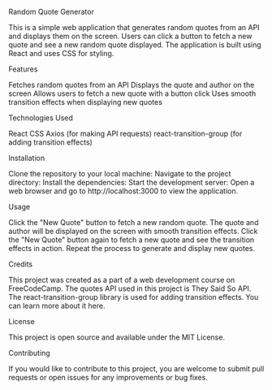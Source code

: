 Random Quote Generator

This is a simple web application that generates random quotes from an API and displays them on the screen. Users can click a button to fetch a new quote and see a new random quote displayed. The application is built using React and uses CSS for styling.


Features

Fetches random quotes from an API
Displays the quote and author on the screen
Allows users to fetch a new quote with a button click
Uses smooth transition effects when displaying new quotes


Technologies Used

React
CSS
Axios (for making API requests)
react-transition-group (for adding transition effects)


Installation

Clone the repository to your local machine:
Navigate to the project directory:
Install the dependencies:
Start the development server:
Open a web browser and go to http://localhost:3000 to view the application.


Usage

Click the "New Quote" button to fetch a new random quote.
The quote and author will be displayed on the screen with smooth transition effects.
Click the "New Quote" button again to fetch a new quote and see the transition effects in action.
Repeat the process to generate and display new quotes.


Credits

This project was created as a part of a web development course on FreeCodeCamp.
The quotes API used in this project is They Said So API.
The react-transition-group library is used for adding transition effects. You can learn more about it here.


License

This project is open source and available under the MIT License.


Contributing

If you would like to contribute to this project, you are welcome to submit pull requests or open issues for any improvements or bug fixes.

